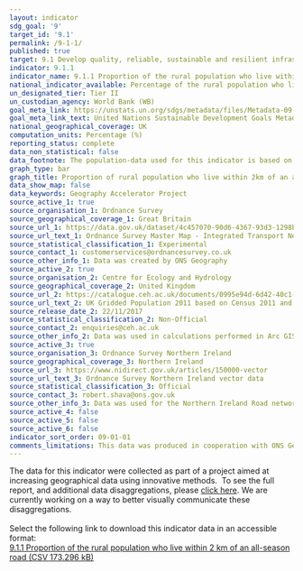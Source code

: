 ```yaml
---
layout: indicator
sdg_goal: '9'
target_id: '9.1'
permalink: /9-1-1/
published: true
target: 9.1 Develop quality, reliable, sustainable and resilient infrastructure, including regional and trans-border infrastructure, to support economic development and human well-being, with a focus on affordable and equitable access for all
indicator: 9.1.1
indicator_name: 9.1.1 Proportion of the rural population who live within 2 km of an all-season road
national_indicator_available: Percentage of the rural population who live within 2 km of an all-season road
un_designated_tier: Tier II
un_custodian_agency: World Bank (WB)
goal_meta_link: https://unstats.un.org/sdgs/metadata/files/Metadata-09-01-01.pdf
goal_meta_link_text: United Nations Sustainable Development Goals Metadata (PDF 4.0 MB)
national_geographical_coverage: UK  
computation_units: Percentage (%)
reporting_status: complete
data_non_statistical: false
data_footnote: The population-data used for this indicator is based on the 2011 census, as no other data sets could provide enough geographic granularity to adequately assess how many people live within 2km of an all-season road.
graph_type: bar
graph_title: Proportion of rural population who live within 2km of an all-season road
data_show_map: false
data_keywords: Geography Accelerator Project 
source_active_1: true
source_organisation_1: Ordnance Survey
source_geographical_coverage_1: Great Britain 
source_url_1: https://data.gov.uk/dataset/4c457070-90d6-4367-93d3-1298bb5d4d6c/integrated-transport-network
source_url_text_1: Ordnance Survey Master Map - Integrated Transport Network Layer 
source_statistical_classification_1: Experimental
source_contact_1: customerservices@ordnancesurvey.co.uk
source_other_info_1: Data was created by ONS Geography 
source_active_2: true
source_organisation_2: Centre for Ecology and Hydrology 
source_geographical_coverage_2: United Kingdom 
source_url_2: https://catalogue.ceh.ac.uk/documents/0995e94d-6d42-40c1-8ed4-5090d82471e1
source_url_text_2: UK Gridded Population 2011 based on Census 2011 and Landcover 2015 
source_release_date_2: 22/11/2017
source_statistical_classification_2: Non-Official 
source_contact_2: enquiries@ceh.ac.uk
source_other_info_2: Data was used in calculations performed in Arc GIS by ONS Geography. 
source_active_3: true
source_organisation_3: Ordnance Survey Northern Ireland 
source_geographical_coverage_3: Northern Ireland 
source_url_3: https://www.nidirect.gov.uk/articles/150000-vector
source_url_text_3: Ordnance Survey Northern Ireland vector data 
source_statistical_classification_3: Official 
source_contact_3: robert.shava@ons.gov.uk 
source_other_info_3: Data was used for the Northern Ireland Road network. 
source_active_4: false
source_active_5: false
source_active_6: false
indicator_sort_order: 09-01-01
comments_limitations: This data was produced in cooperation with ONS Geography. Data follows the UN specification for this indicator. This indicator has not been identified in collaboration with topic experts.
---
```

The data for this indicator were collected as part of a project aimed at increasing geographical data using innovative methods.  To see the full report, and additional data disaggregations, please [click here](https://www.ons.gov.uk/economy/environmentalaccounts/articles/usinginnovativemethodstoreportagainstthesustainabledevelopmentgoals/2018-10-22). We are currently working on a way to better visually communicate these disaggregations.<br><br> Select the following link to download this indicator data in an accessible format:<br>[9.1.1 Proportion of the rural population who live within 2 km of an all-season road (CSV 173.296 kB)](https://sustainabledevelopment-uk.github.io/sdg-data/data/9-1-1.csv)